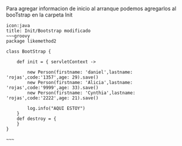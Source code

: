 Para agregar informacion de inicio al arranque podemos agregarlos al booTstrap en la carpeta Init


```ad-info
icon:java
title: Init/Bootstrap modificado
~~~groovy
package likemethod2

class BootStrap {

    def init = { servletContext ->

        new Person(firstname: 'daniel',lastname: 'rojas',code:'1357',age: 29).save()
        new Person(firstname: 'Alicia',lastname: 'rojas',code:'9999',age: 33).save()
        new Person(firstname: 'Cynthia',lastname: 'rojas',code:'2222',age: 21).save()

        log.info("AQUI ESTOY")
    }
    def destroy = {
    }
}

~~~

```
